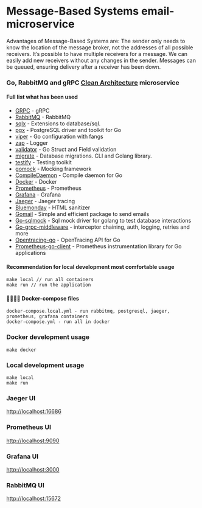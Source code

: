 # Message-Based Systems email-microservice
 Advantages of Message-Based Systems are:
The sender only needs to know the location of the message broker, not the addresses of all possible    receivers.
It’s possible to have multiple receivers for a message.
We can easily add new receivers without any changes in the sender.
Messages can be queued, ensuring delivery after a receiver has been down.
### Go, RabbitMQ and gRPC [Clean Architecture](https://blog.cleancoder.com/uncle-bob/2012/08/13/the-clean-architecture.html) microservice

#### Full list what has been used

* [GRPC](https://grpc.io/) - gRPC
* [RabbitMQ](https://github.com/streadway/amqp) - RabbitMQ
* [sqlx](https://github.com/jmoiron/sqlx) - Extensions to database/sql.
* [pgx](https://github.com/jackc/pgx) - PostgreSQL driver and toolkit for Go
* [viper](https://github.com/spf13/viper) - Go configuration with fangs
* [zap](https://github.com/uber-go/zap) - Logger
* [validator](https://github.com/go-playground/validator) - Go Struct and Field validation
* [migrate](https://github.com/golang-migrate/migrate) - Database migrations. CLI and Golang library.
* [testify](https://github.com/stretchr/testify) - Testing toolkit
* [gomock](https://github.com/golang/mock) - Mocking framework
* [CompileDaemon](https://github.com/githubnemo/CompileDaemon) - Compile daemon for Go
* [Docker](https://www.docker.com/) - Docker
* [Prometheus](https://prometheus.io/) - Prometheus
* [Grafana](https://grafana.com/) - Grafana
* [Jaeger](https://www.jaegertracing.io/) - Jaeger tracing
* [Bluemonday](https://github.com/microcosm-cc/bluemonday) - HTML sanitizer
* [Gomail](https://github.com/go-gomail/gomail/tree/v2) - Simple and efficient package to send emails
* [Go-sqlmock](https://github.com/DATA-DOG/go-sqlmock) - Sql mock driver for golang to test database interactions
* [Go-grpc-middleware](https://github.com/grpc-ecosystem/go-grpc-middleware) - interceptor chaining, auth, logging, retries and more
* [Opentracing-go](https://github.com/opentracing/opentracing-go) - OpenTracing API for Go
* [Prometheus-go-client](https://github.com/prometheus/client_golang) - Prometheus instrumentation library for Go applications

#### Recommendation for local development most comfortable usage

    make local // run all containers
    make run // run the application

#### 🙌👨‍💻🚀 Docker-compose files

    docker-compose.local.yml - run rabbitmq, postgresql, jaeger, prometheus, grafana containers
    docker-compose.yml - run all in docker

### Docker development usage

    make docker

### Local development usage

    make local
    make run

### Jaeger UI

<http://localhost:16686>

### Prometheus UI

<http://localhost:9090>

### Grafana UI

<http://localhost:3000>

### RabbitMQ UI

<http://localhost:15672>
